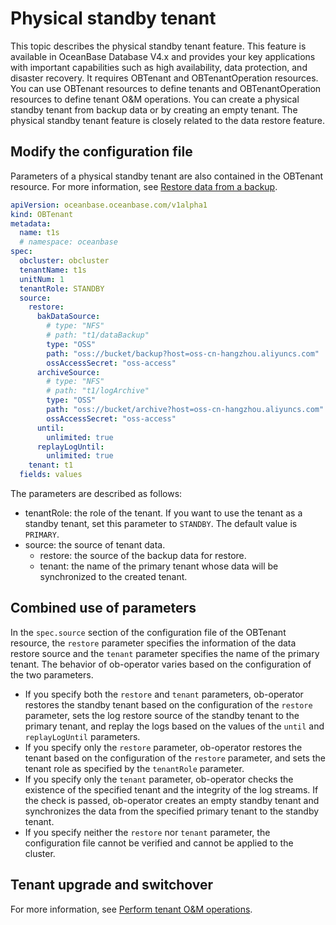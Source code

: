 # Physical standby tenant

This topic describes the physical standby tenant feature. This feature is available in OceanBase Database V4.x and provides your key applications with important capabilities such as high availability, data protection, and disaster recovery. It requires OBTenant and OBTenantOperation resources. You can use OBTenant resources to define tenants and OBTenantOperation resources to define tenant O&M operations. You can create a physical standby tenant from backup data or by creating an empty tenant. The physical standby tenant feature is closely related to the data restore feature.

## Modify the configuration file

Parameters of a physical standby tenant are also contained in the OBTenant resource. For more information, see [Restore data from a backup](500.data-recovery-of-ob-operator.md).

```yaml tenant_standby.yaml
apiVersion: oceanbase.oceanbase.com/v1alpha1  
kind: OBTenant  
metadata:  
  name: t1s
  # namespace: oceanbase
spec:
  obcluster: obcluster
  tenantName: t1s
  unitNum: 1
  tenantRole: STANDBY
  source:
    restore:
      bakDataSource:
        # type: "NFS"
        # path: "t1/dataBackup"
        type: "OSS"
        path: "oss://bucket/backup?host=oss-cn-hangzhou.aliyuncs.com"
        ossAccessSecret: "oss-access"
      archiveSource:
        # type: "NFS"
        # path: "t1/logArchive"
        type: "OSS"
        path: "oss://bucket/archive?host=oss-cn-hangzhou.aliyuncs.com"
        ossAccessSecret: "oss-access"
      until:
        unlimited: true
      replayLogUntil:
        unlimited: true
    tenant: t1
  fields: values
```

The parameters are described as follows:

* tenantRole: the role of the tenant. If you want to use the tenant as a standby tenant, set this parameter to `STANDBY`. The default value is `PRIMARY`.
* source: the source of tenant data.
   * restore: the source of the backup data for restore.
   * tenant: the name of the primary tenant whose data will be synchronized to the created tenant.

## Combined use of parameters

In the `spec.source` section of the configuration file of the OBTenant resource, the `restore` parameter specifies the information of the data restore source and the `tenant` parameter specifies the name of the primary tenant. The behavior of ob-operator varies based on the configuration of the two parameters.

* If you specify both the `restore` and `tenant` parameters, ob-operator restores the standby tenant based on the configuration of the `restore` parameter, sets the log restore source of the standby tenant to the primary tenant, and replay the logs based on the values of the `until` and `replayLogUntil` parameters.
* If you specify only the `restore` parameter, ob-operator restores the tenant based on the configuration of the `restore` parameter, and sets the tenant role as specified by the `tenantRole` parameter.
* If you specify only the `tenant` parameter, ob-operator checks the existence of the specified tenant and the integrity of the log streams. If the check is passed, ob-operator creates an empty standby tenant and synchronizes the data from the specified primary tenant to the standby tenant.
* If you specify neither the `restore` nor `tenant` parameter, the configuration file cannot be verified and cannot be applied to the cluster.

## Tenant upgrade and switchover

For more information, see [Perform tenant O&M operations](../200.tenant-management-of-ob-operator/400.tenant-operation.md).
